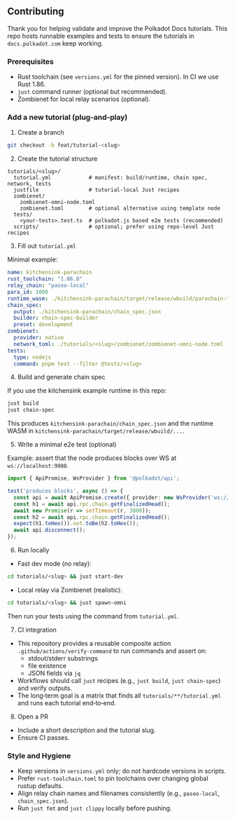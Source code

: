 ## Contributing

Thank you for helping validate and improve the Polkadot Docs tutorials. This repo hosts runnable examples and tests to ensure the tutorials in `docs.polkadot.com` keep working.

### Prerequisites

- Rust toolchain (see `versions.yml` for the pinned version). In CI we use Rust 1.86.
- `just` command runner (optional but recommended).
- Zombienet for local relay scenarios (optional).

### Add a new tutorial (plug‑and‑play)

1) Create a branch

```bash
git checkout -b feat/tutorial-<slug>
```

2) Create the tutorial structure

```
tutorials/<slug>/
  tutorial.yml            # manifest: build/runtime, chain spec, network, tests
  justfile                # tutorial-local Just recipes
  zombienet/
    zombienet-omni-node.toml
    zombienet.toml        # optional alternative using template node
  tests/
    <your-tests>.test.ts  # polkadot.js based e2e tests (recommended)
  scripts/                # optional; prefer using repo-level Just recipes
```

3) Fill out `tutorial.yml`

Minimal example:

```yaml
name: kitchensink-parachain
rust_toolchain: "1.86.0"
relay_chain: "paseo-local"
para_id: 1000
runtime_wasm: ./kitchensink-parachain/target/release/wbuild/parachain-template-runtime/parachain_template_runtime.wasm
chain_spec:
  output: ./kitchensink-parachain/chain_spec.json
  builder: chain-spec-builder
  preset: development
zombienet:
  provider: native
  network_toml: ./tutorials/<slug>/zombienet/zombienet-omni-node.toml
tests:
  type: nodejs
  command: pnpm test --filter @tests/<slug>
```

4) Build and generate chain spec

If you use the kitchensink example runtime in this repo:

```bash
just build
just chain-spec
```

This produces `kitchensink-parachain/chain_spec.json` and the runtime WASM in `kitchensink-parachain/target/release/wbuild/...`.

5) Write a minimal e2e test (optional)

Example: assert that the node produces blocks over WS at `ws://localhost:9988`.

```ts
import { ApiPromise, WsProvider } from '@polkadot/api';

test('produces blocks', async () => {
  const api = await ApiPromise.create({ provider: new WsProvider('ws://localhost:9988') });
  const h1 = await api.rpc.chain.getFinalizedHead();
  await new Promise(r => setTimeout(r, 3000));
  const h2 = await api.rpc.chain.getFinalizedHead();
  expect(h1.toHex()).not.toBe(h2.toHex());
  await api.disconnect();
});
```

6) Run locally

- Fast dev mode (no relay):

```bash
cd tutorials/<slug> && just start-dev
```

- Local relay via Zombienet (realistic):

```bash
cd tutorials/<slug> && just spawn-omni
```

Then run your tests using the command from `tutorial.yml`.

7) CI integration

- This repository provides a reusable composite action `.github/actions/verify-command` to run commands and assert on:
  - stdout/stderr substrings
  - file existence
  - JSON fields via `jq`
- Workflows should call `just` recipes (e.g., `just build`, `just chain-spec`) and verify outputs.
- The long‑term goal is a matrix that finds all `tutorials/**/tutorial.yml` and runs each tutorial end‑to‑end.

8) Open a PR

- Include a short description and the tutorial slug.
- Ensure CI passes.

### Style and Hygiene

- Keep versions in `versions.yml` only; do not hardcode versions in scripts.
- Prefer `rust-toolchain.toml` to pin toolchains over changing global rustup defaults.
- Align relay chain names and filenames consistently (e.g., `paseo-local`, `chain_spec.json`).
- Run `just fmt` and `just clippy` locally before pushing.



